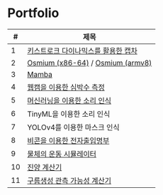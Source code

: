 # Portfolio

| #  | 제목 |
|----|------|
| 1  | [키스트로크 다이나믹스를 활용한 캡차](https://github.com/sangwon090/keystroke-captcha/) |
| 2  | [Osmium (x86-64)](https://github.com/sangwon090/osmium) / [Osmium (armv8)](https://github.com/sangwon090/osmium-rpi)|
| 3  | [Mamba](https://github.com/sangwon090/mamba) |
| 4  | [웹캠을 이용한 심박수 측정](https://github.com/sangwon090/Portfolio/webcam-ppg) |
| 5  | [머신러닝을 이용한 소리 인식](https://github.com/sangwon090/Portfolio/tree/main/ml-sound-classification) |
| 6  | TinyML을 이용한 소리 인식 |
| 7  | YOLOv4를 이용한 마스크 인식 |
| 8  | [비콘을 이용한 전자출입명부](https://github.com/sangwon090/Portfolio/tree/main/beacon-visitor-log) |
| 9  | [물체의 운동 시뮬레이터](https://github.com/sangwon090/Portfolio/tree/main/physics-simulator) | 
| 10 | [진양 계산기](https://github.com/sangwon090/Portfolio/tree/main/epicenter-visualizer) |
| 11 | [구름생성 관측 가능성 계산기](https://github.com/sangwon090/Portfolio/tree/main/lifted-condensation-level) |